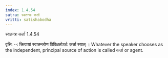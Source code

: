 ```yaml
---
index: 1.4.54
sutra: स्वतन्त्रः कर्ता
vritti: satishabodha
---
```



 स्वतन्त्रः कर्ता 1.4.54 


वृत्तिः --ः क्रियायां स्‍वातन्‍त्र्येण विविक्षतोऽर्थः कर्ता स्‍यात् । Whatever the speaker chooses as the independent, principal source of action is called कर्ता or agent. 


